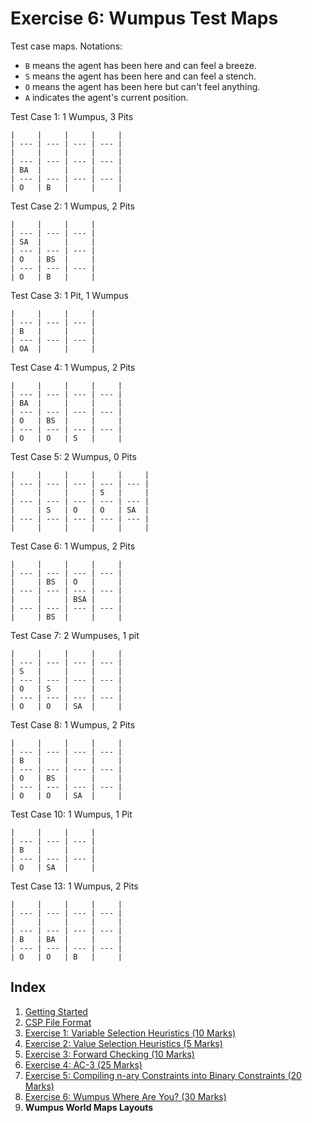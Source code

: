 # Exercise 6: Wumpus Test Maps

Test case maps. Notations:

- `B` means the agent has been here and can feel a breeze.
- `S` means the agent has been here and can feel a stench.
- `O` means the agent has been here but can't feel anything.
- `A` indicates the agent's current position.

Test Case 1: 1 Wumpus, 3 Pits

```raw
|     |     |     |     |
| --- | --- | --- | --- |
|     |     |     |     |
| --- | --- | --- | --- |
| BA  |     |     |     |
| --- | --- | --- | --- |
| O   | B   |     |     |
```

Test Case 2: 1 Wumpus, 2 Pits

```raw
|     |     |     |
| --- | --- | --- |
| SA  |     |     |
| --- | --- | --- |
| O   | BS  |     |
| --- | --- | --- |
| O   | B   |     |
```

Test Case 3: 1 Pit, 1 Wumpus

```raw
|     |     |     |
| --- | --- | --- |
| B   |     |     |
| --- | --- | --- |
| OA  |     |     |
```

Test Case 4: 1 Wumpus, 2 Pits

```raw
|     |     |     |     |
| --- | --- | --- | --- |
| BA  |     |     |     |
| --- | --- | --- | --- |
| O   | BS  |     |     |
| --- | --- | --- | --- |
| O   | O   | S   |     |
```

Test Case 5: 2 Wumpus, 0 Pits

```raw
|     |     |     |     |     |
| --- | --- | --- | --- | --- |
|     |     |     | S   |     |
| --- | --- | --- | --- | --- |
|     | S   | O   | O   | SA  |
| --- | --- | --- | --- | --- |
|     |     |     |     |     |
```

Test Case 6: 1 Wumpus, 2 Pits

```raw
|     |     |     |     |
| --- | --- | --- | --- |
|     | BS  | O   |     |
| --- | --- | --- | --- |
|     |     | BSA |     |
| --- | --- | --- | --- |
|     | BS  |     |     |
```

Test Case 7: 2 Wumpuses, 1 pit

```raw
|     |     |     |     |
| --- | --- | --- | --- |
| S   |     |     |     |
| --- | --- | --- | --- |
| O   | S   |     |     |
| --- | --- | --- | --- |
| O   | O   | SA  |     |
```

Test Case 8: 1 Wumpus, 2 Pits


```raw
|     |     |     |     |
| --- | --- | --- | --- |
| B   |     |     |     |
| --- | --- | --- | --- |
| O   | BS  |     |     |
| --- | --- | --- | --- |
| O   | O   | SA  |     |
```

Test Case 10: 1 Wumpus, 1 Pit

```raw
|     |     |     |
| --- | --- | --- |
| B   |     |     |
| --- | --- | --- |
| O   | SA  |     |
```

Test Case 13: 1 Wumpus, 2 Pits

```raw
|     |     |     |     |
| --- | --- | --- | --- |
|     |     |     |     |
| --- | --- | --- | --- |
| B   | BA  |     |     |
| --- | --- | --- | --- |
| O   | O   | B   |     |
```

## Index

1. [Getting Started](1_getting_started.md)
2. [CSP File Format](2_csp_syntax.md)
3. [Exercise 1: Variable Selection Heuristics (10 Marks)](3_variable_selection_heuristics.md)
4. [Exercise 2: Value Selection Heuristics (5 Marks)](4_value_selection_heuristics.md)
5. [Exercise 3: Forward Checking (10 Marks)](5_forward_checking.md)
6. [Exercise 4: AC-3 (25 Marks)](6_ac_3.md)
7. [Exercise 5: Compiling n-ary Constraints into Binary Constraints (20 Marks)](7_compilation.md)
8. [Exercise 6: Wumpus Where Are You? (30 Marks)](8_wumpus_world.md)
9. **Wumpus World Maps Layouts**
